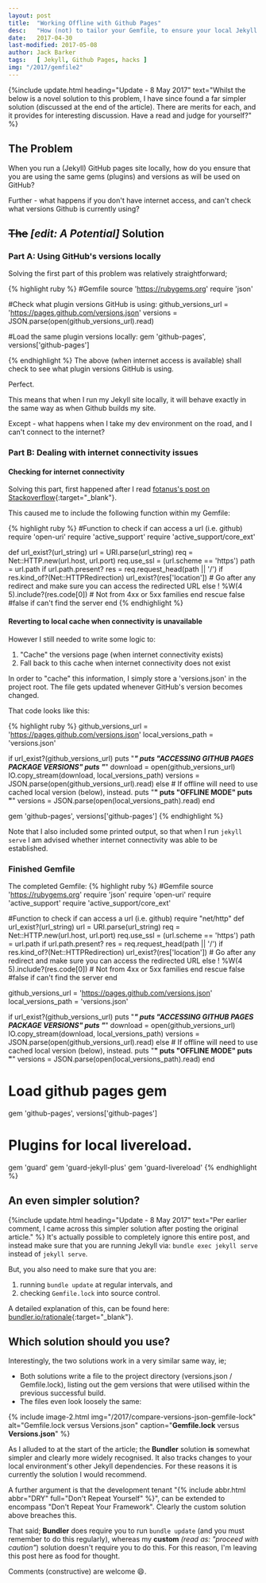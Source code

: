 ```yaml
---
layout: post
title:  "Working Offline with Github Pages"
desc:   "How (not) to tailor your Gemfile, to ensure your local Jekyll environment uses Github Pages' plugin versions even when offline."
date:   2017-04-30
last-modified: 2017-05-08
author: Jack Barker
tags:   [ Jekyll, Github Pages, hacks ]
img: "/2017/gemfile2"
---
```


{%include update.html
heading="Update - 8 May 2017"
text="Whilst the below is a novel solution to this problem, I have since found a far simpler solution (discussed at the end of the article). There are merits for each, and it provides for interesting discussion.
Have a read and judge for yourself?"
%}

## The Problem
When you run a (Jekyll) GitHub pages site locally, how do you ensure that you are using the same gems (plugins) and versions as will be used on GitHub?

Further - what happens if you don't have internet access, and can't check what versions Github is currently using?

## <s>The</s> <em>[edit: A Potential]</em> Solution

### Part A: Using GitHub's versions locally
Solving the first part of this problem was relatively straightforward;

{% highlight ruby %}
#Gemfile
source 'https://rubygems.org'
require 'json'

#Check what plugin versions GitHub is using:
github_versions_url = 'https://pages.github.com/versions.json'
versions = JSON.parse(open(github_versions_url).read)
 
#Load the same plugin versions locally:
gem 'github-pages', versions['github-pages']
 
{% endhighlight %}
The above (when internet access is available) shall check to see what plugin versions GitHub is using.

Perfect.

This means that when I run my Jekyll site locally, it will behave exactly in the same way as when Github builds my site.

Except - what happens when I take my dev environment on the road, and I can't connect to the internet?

### Part B: Dealing with internet connectivity issues
#### Checking for internet connectivity

Solving this part, first happened after I read [fotanus's post on Stackoverflow][fotanus]{:target="_blank"}.

This caused me to include the following function within my Gemfile:

{% highlight ruby %}
#Function to check if can access a url (i.e. github)
require 'open-uri'
require 'active_support'
require 'active_support/core_ext'

def url_exist?(url_string)
  url = URI.parse(url_string)
  req = Net::HTTP.new(url.host, url.port)
  req.use_ssl = (url.scheme == 'https')
  path = url.path if url.path.present?
  res = req.request_head(path || '/')
  if res.kind_of?(Net::HTTPRedirection)
    url_exist?(res['location']) # Go after any redirect and make sure you can access the redirected URL 
  else
    ! %W(4 5).include?(res.code[0]) # Not from 4xx or 5xx families
  end
rescue
  false #false if can't find the server
end
{% endhighlight %}

#### Reverting to local cache when connectivity is unavailable

However I still needed to write some logic to:
1. "Cache" the versions page (when internet connectivity exists)
1. Fall back to this cache when internet connectivity does not exist

In order to "cache" this information, I simply store a 'versions.json' in the project root.
The file gets updated whenever GitHub's version becomes changed.

That code looks like this:

{% highlight ruby %}
github_versions_url = 'https://pages.github.com/versions.json'
local_versions_path  = 'versions.json'

if url_exist?(github_versions_url)
    puts "***************************************"
    puts "ACCESSING GITHUB PAGES PACKAGE VERSIONS"
    puts "***************************************"
    download = open(github_versions_url)
    IO.copy_stream(download, local_versions_path)
    versions = JSON.parse(open(github_versions_url).read)
else
    # If offline will need to use cached local version (below), instead.
    puts "************"
    puts "OFFLINE MODE"
    puts "************"
    versions = JSON.parse(open(local_versions_path).read)
end

gem 'github-pages', versions['github-pages']
{% endhighlight %}

Note that I also included some printed output, so that when I run `jekyll serve` I am advised whether internet connectivity was able to be established.

### Finished Gemfile
The completed Gemfile:
{% highlight ruby %}
#Gemfile
source 'https://rubygems.org'
require 'json'
require 'open-uri'
require 'active_support'
require 'active_support/core_ext'

#Function to check if can access a url (i.e. github)
require "net/http"
def url_exist?(url_string)
  url = URI.parse(url_string)
  req = Net::HTTP.new(url.host, url.port)
  req.use_ssl = (url.scheme == 'https')
  path = url.path if url.path.present?
  res = req.request_head(path || '/')
  if res.kind_of?(Net::HTTPRedirection)
    url_exist?(res['location']) # Go after any redirect and make sure you can access the redirected URL 
  else
    ! %W(4 5).include?(res.code[0]) # Not from 4xx or 5xx families
  end
rescue
  false #false if can't find the server
end

github_versions_url = 'https://pages.github.com/versions.json'
local_versions_path = 'versions.json'

if url_exist?(github_versions_url)
    puts "***************************************"
    puts "ACCESSING GITHUB PAGES PACKAGE VERSIONS"
    puts "***************************************"
    download = open(github_versions_url)
    IO.copy_stream(download, local_versions_path)
    versions = JSON.parse(open(github_versions_url).read)
else
    # If offline will need to use cached local version (below), instead.
    puts "************"
    puts "OFFLINE MODE"
    puts "************"
    versions = JSON.parse(open(local_versions_path).read)
end

# Load github pages gem
gem 'github-pages', versions['github-pages']

# Plugins for local livereload.
gem 'guard'
gem 'guard-jekyll-plus'
gem 'guard-livereload'
{% endhighlight %}

## An even simpler solution?
{%include update.html
heading="Update - 8 May 2017"
text="Per earlier comment, I came across this simpler solution after posting the original article."
%}
It's actually possible to completely ignore this entire post, and instead make sure that you are running Jekyll via: `bundle exec jekyll serve` instead of `jekyll serve`.

But, you also need to make sure that you are:
1. running `bundle update` at regular intervals, and
1. checking `Gemfile.lock` into source control.

A detailed explanation of this, can be found here: [bundler.io/rationale][bundler-rationale]{:target="_blank"}.

## Which solution should you use?

Interestingly, the two solutions work in a very similar same way, ie;
 - Both solutions write a file to the project directory (versions.json / Gemfile.lock), listing out the gem versions that were utilised within the previous successful build.
 - The files even look loosely the same:

{% include image-2.html
    img="/2017/compare-versions-json-gemfile-lock"
    alt="Gemfile.lock versus Versions.json"
    caption="<strong>Gemfile.lock</strong> versus <strong>Versions.json</strong>"
%}

As I alluded to at the start of the article; the **Bundler** solution **is** somewhat simpler and clearly more widely recognised. It also tracks changes to your local environment's other Jekyll dependencies. For these reasons it is currently the solution I would recommend.

A further argument is that the development tenant "{% include abbr.html abbr="DRY" full="Don't Repeat Yourself" %}", can be extended to encompass "Don't Repeat Your Framework". Clearly the custom solution above breaches this.

That said; **Bundler** does require you to run `bundle update` (and you must remember to do this regularly), whereas my **custom** _(read as: "proceed with caution"_) solution doesn't require you to do this. For this reason, I'm leaving this post here as food for thought.

Comments (constructive) are welcome :smile:.



[fotanus]: http://stackoverflow.com/a/18582395 "fotanus on Stackoverflow"
[bundler-rationale]: http://bundler.io/rationale.html "bundler.io/rationale"
